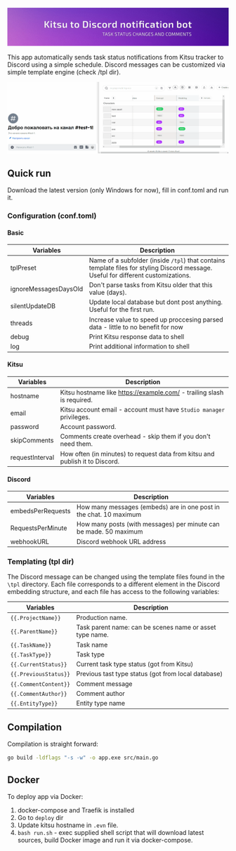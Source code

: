 ![Kitsu (CGWire) automatic notifications to Discord](https://raw.githubusercontent.com/keshon/assets/main/kitsu-to-discord-task-notification/header.jpeg)

This app automatically sends task status notifications from Kitsu tracker to Discord using a simple schedule. Discord messages can be customized via simple template engine (check /tpl dir).

<kbd>![# Demo](https://raw.githubusercontent.com/keshon/assets/main/kitsu-to-discord-task-notification/demo.gif)</kbd>


## Quick run
Download the latest version (only Windows for now), fill in conf.toml and run it.

### Configuration (conf.toml)
#### Basic
| Variables | Description |
| - | - |
|tplPreset| Name of a subfolder (inside `/tpl`) that contains template files for styling Discord message. Useful for different customizations.
| ignoreMessagesDaysOld | Don't parse tasks from Kitsu older that this value (days). |
| silentUpdateDB | Update local database but dont post anything. Useful for the first run. |
| threads | Increase value to speed up proccesing parsed data - little to no benefit for now |
| debug | Print Kitsu response data to shell |
| log | Print additional information to shell |
#### Kitsu
| Variables | Description |
| - | - |
| hostname | Kitsu hostname like https://example.com/ - trailing slash is required. |
| email | Kitsu account email - account must have `Studio manager` privileges. |
| password | Account password. |
| skipComments | Comments create overhead - skip them if you don't need them. |
| requestInterval | How often (in minutes) to request data from kitsu and publish it to Discord. |
#### Discord
| Variables | Description |
| - | - |
| embedsPerRequests | How many messages (embeds) are in one post in the chat. 10 maximum |
| RequestsPerMinute | How many posts (with messages) per minute can be made. 50 maximum |
| webhookURL | Discord webhook URL address |

### Templating (tpl dir)
The Discord message can be changed using the template files found in the `\tpl` directory.
Each file corresponds to a different element in the Discord embedding structure, and each file has access to the following variables:

| Variables | Description |
| - | - |
| `{{.ProjectName}}` | Production name. |
| `{{.ParentName}}` | Task parent name: can be scenes name or asset type name. |
| `{{.TaskName}}` | Task name |
| `{{.TaskType}}` | Task type |
| `{{.CurrentStatus}}` | Current task type status (got from Kitsu) |
| `{{.PreviousStatus}}` | Previous tast type status (got from local database) |
| `{{.CommentContent}}` | Comment message |
| `{{.CommentAuthor}}` | Comment author |
| `{{.EntityType}}` | Entity type name |

## Compilation
Compilation is straight forward: 
```bash
go build -ldflags "-s -w" -o app.exe src/main.go
```
## Docker
To deploy app via Docker:
1. docker-compose and Traefik is installed
2. Go to `deploy` dir
3. Update kitsu hostname in `.evn` file.
4. `bash run.sh` - exec supplied shell script that will download latest sources, build Docker image and run it via docker-compose.
